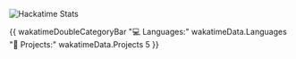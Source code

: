 ![Hackatime Stats](https://github-readme-stats.hackclub.dev/api/wakatime?username=2455&api_domain=hackatime.hackclub.com&&custom_title=Hackatime+Stats&layout=compact&cache_seconds=0&langs_count=8&theme=radical)


{{ wakatimeDoubleCategoryBar "💻 Languages:" wakatimeData.Languages "📂 Projects:" wakatimeData.Projects 5 }}
